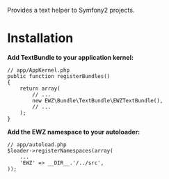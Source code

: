Provides a text helper to Symfony2 projects.

Installation
============

**Add TextBundle to your application kernel:**

    // app/AppKernel.php
    public function registerBundles()
    {
        return array(
            // ...
            new EWZ\Bundle\TextBundle\EWZTextBundle(),
            // ...
        );
    }

**Add the EWZ namespace to your autoloader:**

    // app/autoload.php
    $loader->registerNamespaces(array(
        ...
        'EWZ' => __DIR__.'/../src',
    ));
